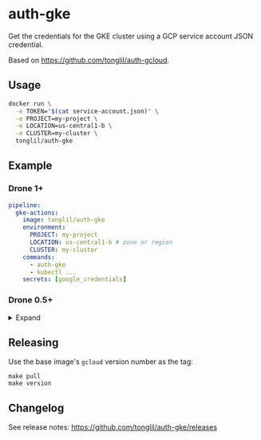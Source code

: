 # auth-gke

Get the credentials for the GKE cluster using a GCP service account JSON credential.

Based on https://github.com/tonglil/auth-gcloud.

## Usage

```sh
docker run \
  -e TOKEN="$(cat service-account.json)" \
  -e PROJECT=my-project \
  -e LOCATION=us-central1-b \
  -e CLUSTER=my-cluster \
  tonglil/auth-gke
```

## Example

### Drone 1+

```yml
pipeline:
  gke-actions:
    image: tonglil/auth-gke
    environment:
      PROJECT: my-project
      LOCATION: us-central1-b # zone or region
      CLUSTER: my-cluster
    commands:
      - auth-gke
      - kubectl ...
    secrets: [google_credentials]
```

### Drone 0.5+

<details>
  <summary>Expand</summary>

```yml
steps:
- name: gke-actions
  image: tonglil/auth-gke
  environment:
    PROJECT: my-project
    LOCATION: us-central1-b # zone or region
    CLUSTER: my-cluster
    TOKEN:
      from_secret: google_credentials
  commands:
    - auth-gke
    - kubectl ...
```
</details>

## Releasing

Use the base image's `gcloud` version number as the tag:

```
make pull
make version
```

## Changelog

See release notes: https://github.com/tonglil/auth-gke/releases
